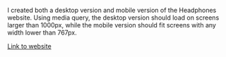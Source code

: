 I created both a desktop version and mobile version of the Headphones website. Using media query, the desktop version should load on screens larger than 1000px, while the mobile version should fit screens with any width lower than 767px.

[Link to website](https://donaldrs01.github.io)
